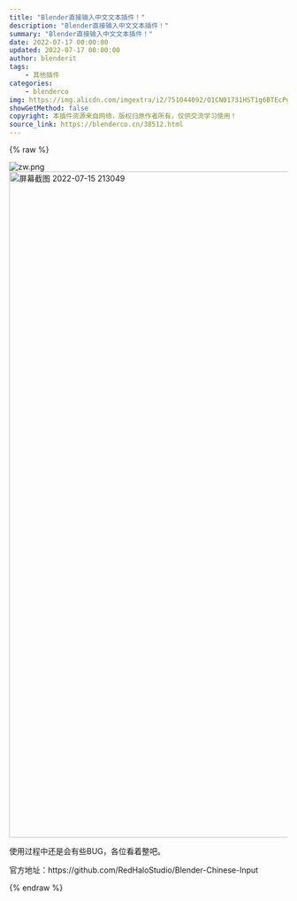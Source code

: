```yaml
---
title: "Blender直接输入中文文本插件！"
description: "Blender直接输入中文文本插件！"
summary: "Blender直接输入中文文本插件！"
date: 2022-07-17 00:00:00
updated: 2022-07-17 00:00:00
author: blenderit
tags: 
    - 其他插件
categories:
    - blenderco
img: https://img.alicdn.com/imgextra/i2/751044092/O1CN01731HST1g6BTEcPgXc_!!751044092.png
showGetMethod: false
copyright: 本插件资源来自网络，版权归原作者所有，仅供交流学习使用！
source_link: https://blenderco.cn/38512.html
---
```


{% raw %}
<p><img class="aligncenter" src="https://img.alicdn.com/imgextra/i2/751044092/O1CN01731HST1g6BTEcPgXc_!!751044092.png" alt="zw.png"><img loading="lazy" src="http://img.blenderco.cn/wp-content/img/2022/07/%E5%B1%8F%E5%B9%95%E6%88%AA%E5%9B%BE-2022-07-15-213049.png" alt="屏幕截图 2022-07-15 213049" width="1941" height="1203"></p><p>使用过程中还是会有些BUG，各位看着整吧。</p><p>官方地址：https://github.com/RedHaloStudio/Blender-Chinese-Input</p>
<div style="display: none">blenderco</div>
{% endraw %}